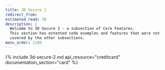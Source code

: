 ```yaml
---
title: 3D Secure 2
redirect_from:
estimated_read: 30
description: |
  Welcome to 3D Secure 2 - a subsection of Core Features.
  This section has extented code examples and features that were not
  covered by the other subsections.
menu_order: 1100
---
```


{% include 3d-secure-2.md api_resource="creditcard" documentation_section="card"
%}
